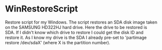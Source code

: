 # WinRestoreScript
Restore script for my Windows. The script restores an SDA disk image taken on the SAMSUNG HD322HJ hard drive. Here the drive to be restored is SDA. If I didn't know which drive to restore I could get the disk ID and restore it. As I know my drive is the SDA I already pre-set to 'partimage restore /dev/sdaX' (where X is the partition number).
